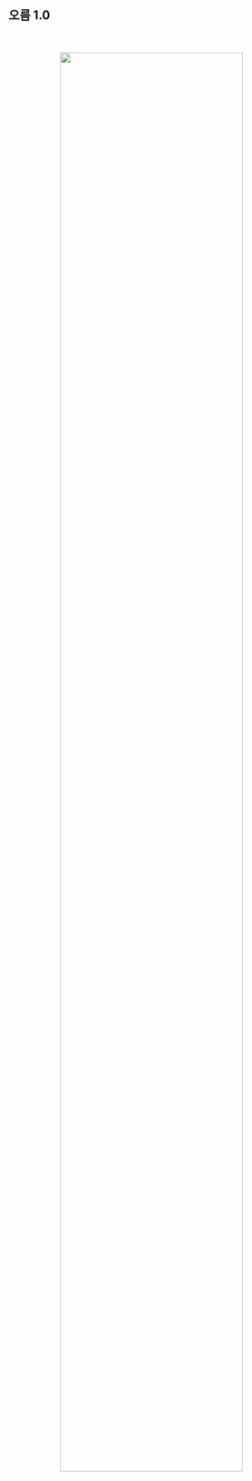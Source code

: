 <H2>오름 1.0</H2>
<br><br>
<div style="width: 100%; text-align: center">
  <img src="https://github.com/user-attachments/assets/860804e9-9636-4918-87c8-f2eabb7a4f86" style="width: 80%">
  <br><br>
</div>



